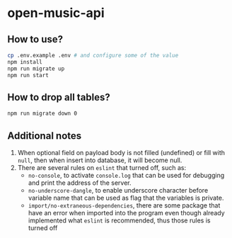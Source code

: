 # open-music-api
## How to use?
```bash
cp .env.example .env # and configure some of the value
npm install
npm run migrate up
npm run start
```

## How to drop all tables?
```bash
npm run migrate down 0
```

## Additional notes
1. When optional field on payload body is not filled (undefined) or fill with `null`, then when insert into database, it will become null.
2. There are several rules on `eslint` that turned off, such as:
    * `no-console`, to activate `console.log` that can be used for debugging and print the address of the server.
    * `no-underscore-dangle`, to enable underscore character before variable name that can be used as flag that the variables is private.
    * `import/no-extraneous-dependencies`, there are some package that have an error when imported into the program even though already implemented what `eslint` is recommended, thus those rules is turned off